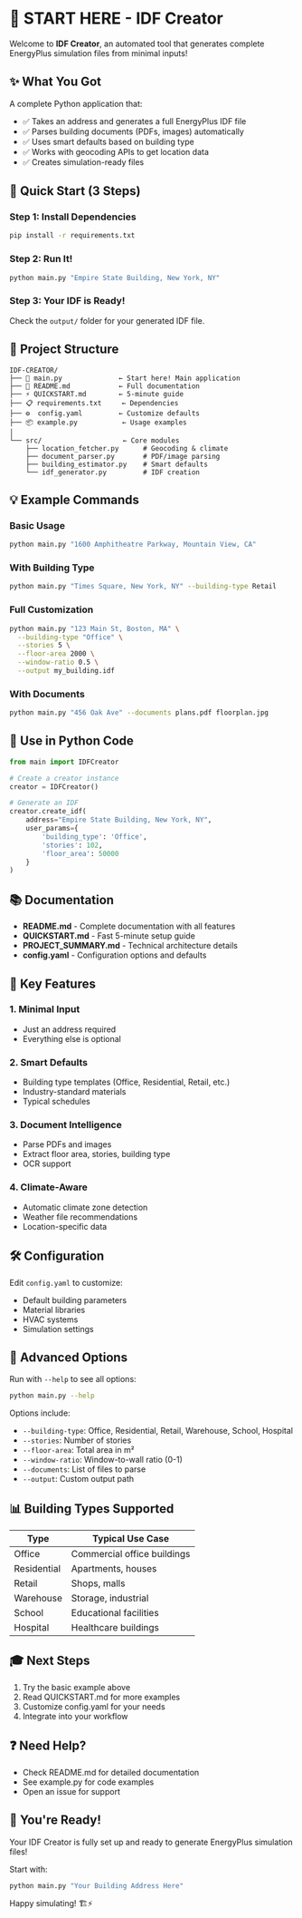 # 🚀 START HERE - IDF Creator

Welcome to **IDF Creator**, an automated tool that generates complete EnergyPlus simulation files from minimal inputs!

## ✨ What You Got

A complete Python application that:
- ✅ Takes an address and generates a full EnergyPlus IDF file
- ✅ Parses building documents (PDFs, images) automatically
- ✅ Uses smart defaults based on building type
- ✅ Works with geocoding APIs to get location data
- ✅ Creates simulation-ready files

## 🏃 Quick Start (3 Steps)

### Step 1: Install Dependencies
```bash
pip install -r requirements.txt
```

### Step 2: Run It!
```bash
python main.py "Empire State Building, New York, NY"
```

### Step 3: Your IDF is Ready!
Check the `output/` folder for your generated IDF file.

## 📁 Project Structure

```
IDF-CREATOR/
├── 🎯 main.py              ← Start here! Main application
├── 📖 README.md            ← Full documentation
├── ⚡ QUICKSTART.md        ← 5-minute guide
├── 📋 requirements.txt     ← Dependencies
├── ⚙️  config.yaml         ← Customize defaults
├── 📦 example.py           ← Usage examples
│
└── src/                    ← Core modules
    ├── location_fetcher.py      # Geocoding & climate
    ├── document_parser.py       # PDF/image parsing
    ├── building_estimator.py    # Smart defaults
    └── idf_generator.py         # IDF creation
```

## 💡 Example Commands

### Basic Usage
```bash
python main.py "1600 Amphitheatre Parkway, Mountain View, CA"
```

### With Building Type
```bash
python main.py "Times Square, New York, NY" --building-type Retail
```

### Full Customization
```bash
python main.py "123 Main St, Boston, MA" \
  --building-type "Office" \
  --stories 5 \
  --floor-area 2000 \
  --window-ratio 0.5 \
  --output my_building.idf
```

### With Documents
```bash
python main.py "456 Oak Ave" --documents plans.pdf floorplan.jpg
```

## 🎨 Use in Python Code

```python
from main import IDFCreator

# Create a creator instance
creator = IDFCreator()

# Generate an IDF
creator.create_idf(
    address="Empire State Building, New York, NY",
    user_params={
        'building_type': 'Office',
        'stories': 102,
        'floor_area': 50000
    }
)
```

## 📚 Documentation

- **README.md** - Complete documentation with all features
- **QUICKSTART.md** - Fast 5-minute setup guide
- **PROJECT_SUMMARY.md** - Technical architecture details
- **config.yaml** - Configuration options and defaults

## 🎯 Key Features

### 1. **Minimal Input**
   - Just an address required
   - Everything else is optional

### 2. **Smart Defaults**
   - Building type templates (Office, Residential, Retail, etc.)
   - Industry-standard materials
   - Typical schedules

### 3. **Document Intelligence**
   - Parse PDFs and images
   - Extract floor area, stories, building type
   - OCR support

### 4. **Climate-Aware**
   - Automatic climate zone detection
   - Weather file recommendations
   - Location-specific data

## 🛠️ Configuration

Edit `config.yaml` to customize:
- Default building parameters
- Material libraries
- HVAC systems
- Simulation settings

## 🔧 Advanced Options

Run with `--help` to see all options:
```bash
python main.py --help
```

Options include:
- `--building-type`: Office, Residential, Retail, Warehouse, School, Hospital
- `--stories`: Number of stories
- `--floor-area`: Total area in m²
- `--window-ratio`: Window-to-wall ratio (0-1)
- `--documents`: List of files to parse
- `--output`: Custom output path

## 📊 Building Types Supported

| Type        | Typical Use Case              |
|-------------|-------------------------------|
| Office      | Commercial office buildings   |
| Residential | Apartments, houses           |
| Retail      | Shops, malls                 |
| Warehouse   | Storage, industrial          |
| School      | Educational facilities       |
| Hospital    | Healthcare buildings         |

## 🎓 Next Steps

1. Try the basic example above
2. Read QUICKSTART.md for more examples
3. Customize config.yaml for your needs
4. Integrate into your workflow

## ❓ Need Help?

- Check README.md for detailed documentation
- See example.py for code examples
- Open an issue for support

## 🎉 You're Ready!

Your IDF Creator is fully set up and ready to generate EnergyPlus simulation files!

Start with:
```bash
python main.py "Your Building Address Here"
```

Happy simulating! 🏗️⚡







